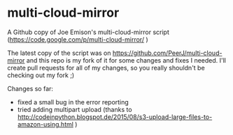 # multi-cloud-mirror
A Github copy of Joe Emison's multi-cloud-mirror script (https://code.google.com/p/multi-cloud-mirror/ )

The latest copy of the script was on https://github.com/PeerJ/multi-cloud-mirror and this repo is my fork of it for some changes and fixes I needed. I'll create pull requests for all of my changes, so you really shouldn't be checking out my fork ;)

Changes so far:
* fixed a small bug in the error reporting
* tried adding multipart upload (thanks to http://codeinpython.blogspot.de/2015/08/s3-upload-large-files-to-amazon-using.html )

